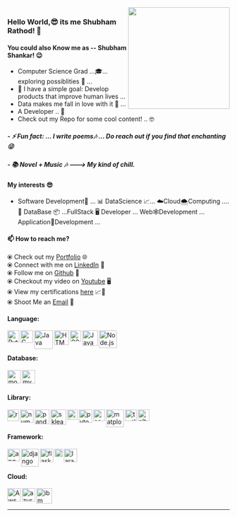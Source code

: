 <!-- <p align="center"><img width="30%" src="https://github.com/alansmathew/alansmathew/raw/master/lang.gif" alt="lang image here" /></p> -->
<img align='right' src="https://media.giphy.com/media/M9gbBd9nbDrOTu1Mqx/giphy.gif" width="230">

### Hello World,😎 its me Shubham Rathod! 👋 
#### You could also Know me as -- Shubham Shankar! 😉

- Computer Science Grad ...🎓...   exploring possiblities 👻 ...
- 👾 I have a simple goal: Develop products that improve human lives ...
- Data makes me fall in love with it 🖤  ...
- A Developer .. 🤠
- Check out my Repo for some cool content! .. 🤓

##### - ⚡ Fun fact: ... I write poems🎶 ... Do reach out if you find that enchanting😜
##### - 📚 Novel + Music 🎶 ---> My kind of chill.

#### My interests 😎
- Software Development🤩 ... 📊 DataScience 📈...  ☁️Cloud🌨Computing ....   📑 DataBase 📦 ...FullStack 🖥 Developer ... Web🕸Development ... Application📲Development ...  


#### 📫 How to reach me?
  ⦿ Check out my [Portfolio](https://shubham-shankar.netlify.app) 🌐 <br>
  ⦿ Connect with me on [LinkedIn](https://www.linkedin.com/in/shubham-shankar/) 🤝 <br>
  ⦿ Follow me on [Github](https://github.com/RATHOD-SHUBHAM?tab=repositories) 🤪 <br>
  ⦿ Checkout my video on [Youtube](https://www.youtube.com/playlist?list=PLe-rtwou_fp0QBbFJBpZKFesEWhxbizlI) 🖥 <br>
  ⦿ View my certifications [here](https://drive.google.com/drive/folders/1OEhIJOI8GFr3ySRjrrMsq1XiBK6VyLK5?usp=sharing) 📈🔖 <br>
  ⦿ Shoot Me an [Email](mailto:shubham.uta@gmail.com) 📩 <br>


#### Language:
[<img align="left" alt="Python" width="27px" src="https://i.pinimg.com/originals/8f/ad/12/8fad125b8f6082bdb7deb0aa593dfb49.jpg" />](https://www.python.org/)

[<img align="left" alt="C" width="28px" src="https://cdn.iconscout.com/icon/free/png-512/c-programming-569564.png" />](https://devdocs.io/c/)

[<img align="left" alt="Java" width="42px" src="https://logos-download.com/wp-content/uploads/2016/10/Java_logo_icon.png" />](https://www.php.net/docs.php)

[<img align="left" alt="HTML5" width="33px" src="https://pngimage.net/wp-content/uploads/2018/06/png-in-html-6.png" />](https://devdocs.io/html/)

[<img align="left" alt="CSS3" width="25px" src="https://ucarecdn.com/f49e8fc4-876f-49ef-934f-89812fc4125e/" />](https://devdocs.io/css/)

[<img align="left" alt="JavaScript" width="35px" src="https://coryrylan.com/assets/images/posts/types/javascript-1280x960.png" />](https://devdocs.io/javascript/)

[<img align="left" alt="Node.js" width="40px" src="https://i2.wp.com/blog.logrocket.com/wp-content/uploads/2019/10/nodejs.png?fit=1240%2C700&ssl=1" />](https://nodejs.org/en/)

<br />
<br />


#### Database:

[<img align="left" alt="mongo" width="30px" src="https://g.foolcdn.com/art/companylogos/square/mdb.png" />](https://www.mongodb.com)

[<img align="left" alt="mysql" width="30px" src="https://pngimg.com/uploads/mysql/mysql_PNG23.png" />](https://www.mysql.com)

<br />
<br />


#### Library:

[<img align="left" alt="react" width="26px" src="https://i.pinimg.com/originals/84/b1/06/84b1065e798f61aa80b8670a4b6fbb4d.png" />](https://reactjs.org)

[<img align="left" alt="numpy" width="30px" src="https://user-images.githubusercontent.com/50221806/86498201-a8bd8680-bd39-11ea-9d08-66b610a8dc01.png" />](https://numpy.org)

[<img align="left" alt="pandas" width="33px" src="https://staging.academy.numfocus.org/wp-content/uploads/2016/07/pandas-logo-300.png" />](https://pandas.pydata.org/docs/)

[<img align="left" alt="sklearn" width="35px" src="https://upload.wikimedia.org/wikipedia/commons/thumb/0/05/Scikit_learn_logo_small.svg/1200px-Scikit_learn_logo_small.svg.png" />](https://scikit-learn.org/stable/)

[<img align="left" alt="keras" width="23px" src="https://upload.wikimedia.org/wikipedia/commons/thumb/a/ae/Keras_logo.svg/1200px-Keras_logo.svg.png" />](https://keras.io)

[<img align="left" alt="pytorch" width="30px" src="https://pytorch.org/assets/images/pytorch-logo.png" />](https://pytorch.org)

[<img align="left" alt="seabron" width="26px" src="https://encrypted-tbn0.gstatic.com/images?q=tbn%3AANd9GcSsZzYW4vSHL6u-h-F9nZge4rfvScSMU6CWBA&usqp=CAU" />](https://seaborn.pydata.org)

[<img align="left" alt="matplotlib" width="40px" src="https://matplotlib.org/3.3.0/_images/sphx_glr_logos2_thumb.png" />](https://matplotlib.org)

[<img align="left" alt="turtle" width="26px" src="https://docs.python.org/3/_images/turtle-star.png" />](https://docs.python.org/3/library/turtle.html)

[<img align="left" alt="nltk" width="26px" src="https://i2.wp.com/clay-atlas.com/wp-content/uploads/2019/08/python_nltk.png?resize=592%2C644&ssl=1" />](https://www.nltk.org)

<br />
<br />


#### Framework:

[<img align="left" alt="angular" width="28px" src="https://encrypted-tbn0.gstatic.com/images?q=tbn%3AANd9GcQwUXD17prFtnvxtGWIzQ6wiktS2AzY0RRo6w&usqp=CAU" />](https://docs.angularjs.org/api)

[<img align="left" alt="django" width="40px" src="https://miro.medium.com/max/600/1*grQtRddJZ6pLErj2yeRYPA.png" />](https://www.djangoproject.com)

[<img align="left" alt="flask" width="30px" src="https://miro.medium.com/max/800/1*Q5EUk28Xc3iCDoMSkrd1_w.png" />](https://flask.palletsprojects.com/en/1.1.x/)

[<img align="left" alt="flutter" width="18px" src="https://cdn.worldvectorlogo.com/logos/flutter-logo.svg" />](https://flutter.dev)

[<img align="left" alt="laravel" width="30px" src="https://ucarecdn.com/9c22d51e-c92a-4483-8f3a-d16bccd0fb50/" />](https://laravel.com)

<br />
<br />

#### Cloud:

[<img align="left" alt="Aws" width="30px" src="https://novadba.com/wp-content/uploads/2020/03/aws.png" />](https://aws.amazon.com)

[<img align="left" alt="azure" width="30px" src="https://integration.team/wp-content/uploads/2019/07/azure-239x300.png" />](https://azure.microsoft.com/en-us/)

[<img align="left" alt="ibm" width="35px" src="https://upload.wikimedia.org/wikipedia/commons/2/24/IBM_Cloud_logo.png" />](https://www.ibm.com/cloud)

<br />
<br />

--- 

